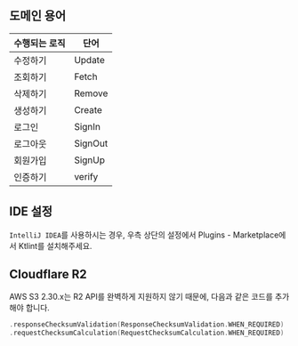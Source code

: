 ## 도메인 용어

| 수행되는 로직 |단어|
|---------|---|
| 수정하기    |Update|
| 조회하기    |Fetch|
| 삭제하기    |Remove|
| 생성하기    |Create|
|로그인|SignIn|
|로그아웃|SignOut|
|회원가입|SignUp|
|인증하기|verify|

## IDE 설정

`IntelliJ IDEA`를 사용하시는 경우, 우측 상단의 설정에서 Plugins - Marketplace에서 Ktlint를 설치해주세요.

## Cloudflare R2

AWS S3 2.30.x는 R2 API를 완벽하게 지원하지 않기 때문에, 다음과 같은 코드를 추가해야 합니다.

```kotlin
.responseChecksumValidation(ResponseChecksumValidation.WHEN_REQUIRED)
.requestChecksumCalculation(RequestChecksumCalculation.WHEN_REQUIRED)
```
